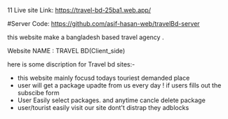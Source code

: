 11 Live site Link: https://travel-bd-25ba1.web.app/

#Server Code: https://github.com/asif-hasan-web/travelBd-server

this website make a  bangladesh based travel agency .
 
 Website NAME : TRAVEL BD(Client_side)
 
 here is some discription for Travel bd sites:-
 *  this website mainly focusd todays touriest demanded place
 * user will get a package upadte from us every day ! if users fills out the subscibe form
 * User Easily select  packages. and anytime cancle delete package 
 * user/tourist easily visit our site dont't distrap they adblocks
